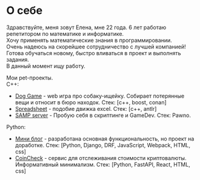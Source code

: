 # О себе

Здравствуйте, меня зовут Елена, мне 22 года. 6 лет работаю репетитором по математике и информатике.\
Хочу применять математические знания в программировании.\
Очень надеюсь на скорейшее сотрудничество с лучшей компанией!\
Готова обучаться новому, быстро вливаться в проект и выполнять задания.\
В данный момент ищу работу.

Мои pet-проекты. \
С++:
- [Dog Game](https://github.com/Pokimonka/DogGame "Dog Game") - web игра про собаку-ищейку.  Собирает потерянные вещи и относит в бюро находок.  Стек: [c++, boost, conan]
- [Spreadsheet](https://github.com/Pokimonka/Spreadsheet "Spreadsheet") - подобие движка excel. Стек: [c++, antlr]
- [SAMP server](https://github.com/Pokimonka/sampServe "SAMP server") - Пробую себя в скриптинге и GameDev. Стек: Pawno.

Python:
- [Мини блог](https://github.com/Pokimonka/Mini-Blog "Мини блог") - разработана основная функциональность, но проект на доработке. Стек: [Python, Django, DRF, JavaScript, Webpack, HTML, css]
- [CoinCheck](https://github.com/Pokimonka/CoinCheck "CoinCheck") - сервис для отслеживания стоимости криптовалюты. Информативный минимализм. Стек: [Python, FastAPI, React, HTML, css]
